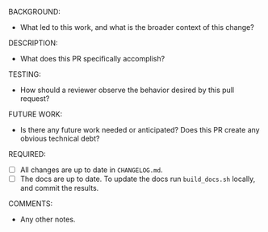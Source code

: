 BACKGROUND:
- What led to this work, and what is the broader context of this change?

DESCRIPTION:
- What does this PR specifically accomplish?

TESTING:
- How should a reviewer observe the behavior desired by this pull request?
  
FUTURE WORK:
- Is there any future work needed or anticipated?  Does this PR create any obvious technical debt?

REQUIRED:
- [ ] All changes are up to date in `CHANGELOG.md`.
- [ ] The docs are up to date. To update the docs run `build_docs.sh` locally, and commit the results.

COMMENTS:
- Any other notes.
